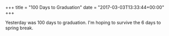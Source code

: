 +++
title = "100 Days to Graduation"
date = "2017-03-03T13:33:44+00:00"
+++

Yesterday was 100 days to graduation. I'm hoping to survive the 6 days to spring break.
			